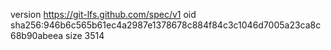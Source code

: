 version https://git-lfs.github.com/spec/v1
oid sha256:946b6c565b61ec4a2987e1378678c884f84c3c1046d7005a23ca8c68b90abeea
size 3514
